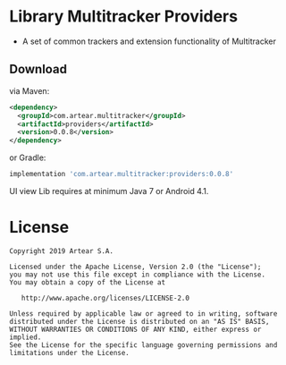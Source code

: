 # Library Multitracker Providers

- A set of common trackers and extension functionality of Multitracker

Download
--------

via Maven:
```xml
<dependency>
  <groupId>com.artear.multitracker</groupId>
  <artifactId>providers</artifactId>
  <version>0.0.8</version>
</dependency>
```
or Gradle:
```groovy
implementation 'com.artear.multitracker:providers:0.0.8'
```
UI view Lib requires at minimum Java 7 or Android 4.1.


License
=======

    Copyright 2019 Artear S.A.

    Licensed under the Apache License, Version 2.0 (the "License");
    you may not use this file except in compliance with the License.
    You may obtain a copy of the License at

       http://www.apache.org/licenses/LICENSE-2.0

    Unless required by applicable law or agreed to in writing, software
    distributed under the License is distributed on an "AS IS" BASIS,
    WITHOUT WARRANTIES OR CONDITIONS OF ANY KIND, either express or implied.
    See the License for the specific language governing permissions and
    limitations under the License.
